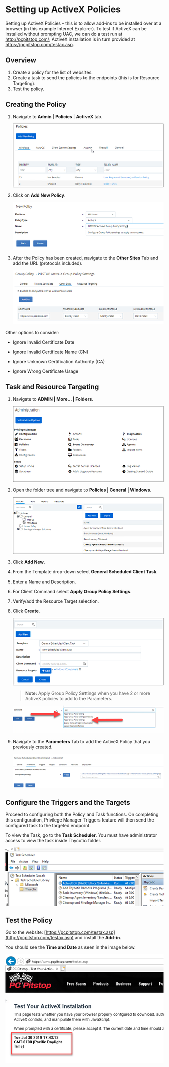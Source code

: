 [title]: # (Setting up ActiveX Policies)
[tags]: # (elevate)
[priority]: # (2)
# Setting up ActiveX Policies

Setting up ActiveX Policies – this is to allow add-ins to be installed over at a browser (in this example Internet Explorer). To test if ActiveX can be installed without prompting UAC, we can do a test run at <http://pcpitstop.com/>; ActiveX installation is in turn provided at <https://pcpitstop.com/testax.asp>.

## Overview

1. Create a policy for the list of websites.
1. Create a task to send the policies to the endpoints (this is for Resource Targeting).
1. Test the policy.

## Creating the Policy

1. Navigate to **Admin** | **Policies** | **ActiveX** tab.

   ![ActiveX](images/active/14bbbe50f97f865b2b310b17aaa66fda.png)
1. Click on **Add New Policy**.

   ![Add New Policy](images/active/f599edfecb0a25b9ca5a6a9f765830f1.png)
1. After the Policy has been created, navigate to the **Other Sites** Tab and add
the URL (protocols included).

   ![Other Sites](images/active/ddef8b4737b7f7823bfeed647a55dfdc.png)

Other options to consider:

* Ignore Invalid Certificate Date

* Ignore Invalid Certificate Name (CN)

* Ignore Unknown Certification Authority (CA)

* Ignore Wrong Certificate Usage

## Task and Resource Targeting

1. Navigate to __ADMIN | More… | Folders__.

   ![Folders](images/active/e83cf30c2f254d53948b5dab8118ae3c.png)
1. Open the folder tree and navigate to **Policies | General | Windows**.

   ![Windows](images/active/db6ec5e530a59d66db519bfc5b604466.png)
1. Click **Add New**.

1. From the Template drop-down select **General Scheduled Client Task**.

1. Enter a Name and Description.

1. For Client Command select **Apply Group Policy Settings**.

1. Verify/add the Resource Target selection.

1. Click **Create**.

   ![Create](images/active/97dc7018559ca8e52e980cc181a13eed.png)

   >**Note:** Apply Group Policy Settings when you have 2 or more ActiveX
policies to add to the Parameters.

   ![Group Policy Settings ](images/active/e28e94024cf6b5d52e833ae626d9cfca.png)

1. Navigate to the **Parameters** Tab to add the ActiveX Policy that you
    previously created.

   ![Parameters](images/active/55bf3dd273c1a73d48137b6bd88eb1fd.png)

## Configure the Triggers and the Targets

Proceed to configuring both the Policy and Task functions. On completing this
configuration, Privilege Manager Triggers feature will then send the configured
task to the targeted endpoint.

To view the Task, go to the **Task Scheduler**. You must have administrator
access to view the task inside Thycotic folder.

   ![Task Scheduler](images/active/49b9ffe96a27ec13268763d889d89279.png)

## Test the Policy

Go to the website:
[https://pcpitstop.com/testax.asp](http://pcpitstop.com/testax.asp) and install
the **Add-in**.

You should see the **Time and Date** as seen in the image below.

   ![Time and Date](images/active/c1c02061c05456d4b4e14688db556012.png)
